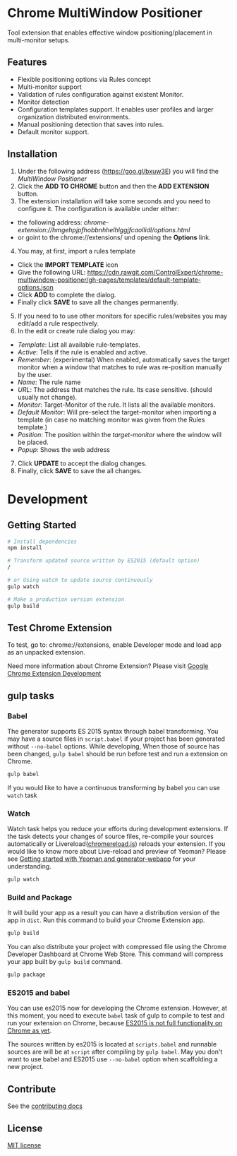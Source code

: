 # Chrome MultiWindow Positioner

Tool extension that enables effective window positioning/placement in multi-monitor setups.

## Features
* Flexible positioning options via Rules concept
* Multi-monitor support
* Validation of rules configuration against existent Monitor.
* Monitor detection
* Configuration templates support. It enables user profiles and larger organization distributed environments.
* Manual positioning detection that saves into rules.
* Default monitor support.

## Installation

1. Under the following address (https://goo.gl/bxuw3E) you will find the *MultiWindow Positioner*
2. Click the **ADD TO CHROME** button and then the **ADD EXTENSION** button.
3. The extension installation will take some seconds and you need to configure it. The configuration is available under either:
 * the following address: *chrome-extension://hmgehpjpfhobbnhhelhlggjfcaollidl/options.html*
 * or goint to the chrome://extensions/  und opening the **Options** link.
4. You may, at first, import a rules template
 * Click the **IMPORT TEMPLATE** icon
 * Give the following URL: https://cdn.rawgit.com/ControlExpert/chrome-multiwindow-positioner/gh-pages/templates/default-template-options.json
 * Click **ADD** to complete the dialog. 
 * Finally click **SAVE** to save all the changes permanently.
5. If you need to to use other monitors for specific rules/websites you may edit/add a rule respectively.   
6. In the edit or create rule dialog you may:
 * *Template*: List all available rule-templates.
 * *Active*: Tells if the rule is enabled and active.
 * *Remember*: (experimental) When enabled, automatically saves the target monitor when a window that matches to rule was re-position manually by the user. 
 * *Name*: The rule name
 * *URL*: The address that matches the rule. Its case sensitive. (should usually not change).
 * *Monitor*: Target-Monitor of the rule. It lists all the available monitors.
 * *Default Monitor*: Will pre-select the target-monitor when importing a template (in case no matching monitor was given from the Rules template.)  
 * *Position*: The position within the *target-monitor* where the window will be placed.
 * *Popup*: Shows the web address
7. Click **UPDATE** to accept the dialog changes.
8. Finally, click **SAVE** to save the all changes.

# Development

## Getting Started

```sh
# Install dependencies
npm install

# Transform updated source written by ES2015 (default option)
/

# or Using watch to update source continuously
gulp watch

# Make a production version extension
gulp build
```

## Test Chrome Extension

To test, go to: chrome://extensions, enable Developer mode and load app as an unpacked extension.

Need more information about Chrome Extension? Please visit [Google Chrome Extension Development](http://developer.chrome.com/extensions/devguide.html)

## gulp tasks

### Babel

The generator supports ES 2015 syntax through babel transforming. You may have a source files in `script.babel` if your project has been generated without `--no-babel` options. While developing, When those of source has been changed, `gulp babel` should be run before test and run a extension on Chrome.

```sh
gulp babel
```

If you would like to have a continuous transforming by babel you can use `watch` task

### Watch

Watch task helps you reduce your efforts during development extensions. If the task detects your changes of source files, re-compile your sources automatically or Livereload([chromereload.js](https://github.com/yeoman/generator-chrome-extension/blob/master/app/templates/scripts/chromereload.js)) reloads your extension. If you would like to know more about Live-reload and preview of Yeoman? Please see [Getting started with Yeoman and generator-webapp](http://youtu.be/zBt2g9ekiug?t=3m51s) for your understanding.

```bash
gulp watch
```

### Build and Package

It will build your app as a result you can have a distribution version of the app in `dist`. Run this command to build your Chrome Extension app.

```bash
gulp build
```

You can also distribute your project with compressed file using the Chrome Developer Dashboard at Chrome Web Store. This command will compress your app built by `gulp build` command.

```bash
gulp package
```
  
### ES2015 and babel

You can use es2015 now for developing the Chrome extension. However, at this moment, you need to execute `babel` task of gulp to compile to test and run your extension on Chrome, because [ES2015 is not full functionality on Chrome as yet](http://kangax.github.io/compat-table/es6/).

The sources written by es2015 is located at `scripts.babel` and runnable sources are will be at `script` after compiling by `gulp babel`. May you don't want to use babel and ES2015 use `--no-babel` option when scaffolding a new project.

## Contribute

See the [contributing docs](https://github.com/ControlExpert/chrome-multiwindow-positioner/blob/master/contributing.md)

## License

[MIT license](https://github.com/ControlExpert/chrome-multiwindow-positioner/blob/master/LICENSE)
